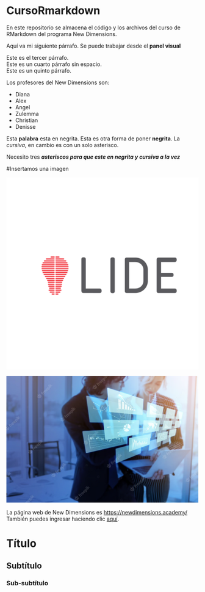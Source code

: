 # CursoRmarkdown

En este repositorio se almacena el código y los archivos del curso de RMarkdown del programa New Dimensions.

Aquí va mi siguiente párrafo. Se puede trabajar desde el **panel visual**

Este es el tercer párrafo.\
Este es un cuarto párrafo sin espacio.\
Este es un quinto párrafo.

Los profesores del New Dimensions son:

-   Diana
-   Alex
-   Angel
-   Zulemma
-   Christian
-   Denisse

Esta **palabra** esta en negrita. Esta es otra forma de poner **negrita**. La *cursiva*, en cambio es con un solo asterisco.

Necesito tres ***asteriscos para que este en negrita y cursiva a la vez***

#Insertamos una imagen

![](Imagenes/Logo_LIDE.png)

![](Imagenes/foto.png)

La página web de New Dimensions es <https://newdimensions.academy/>\
También puedes ingresar haciendo clic [aquí](https://newdimensions.academy/).

# Título

## Subtítulo

### Sub-subtítulo
